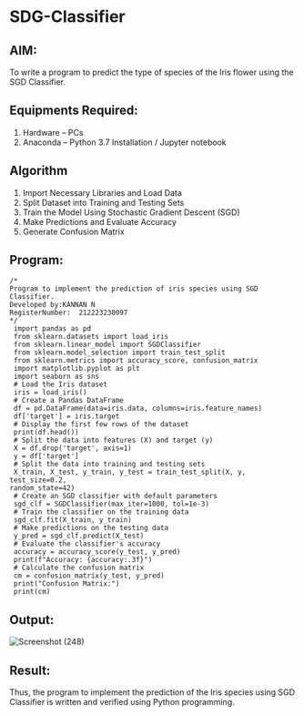 # SDG-Classifier
## AIM:
To write a program to predict the type of species of the Iris flower using the SGD Classifier.

## Equipments Required:
1. Hardware – PCs
2. Anaconda – Python 3.7 Installation / Jupyter notebook

## Algorithm
1. Import Necessary Libraries and Load Data
2. Split Dataset into Training and Testing Sets
3. Train the Model Using Stochastic Gradient Descent (SGD)
4. Make Predictions and Evaluate Accuracy
5. Generate Confusion Matrix

## Program:
```
/*
Program to implement the prediction of iris species using SGD Classifier.
Developed by:KANNAN N
RegisterNumber:  212223230097
*/
 import pandas as pd
 from sklearn.datasets import load_iris
 from sklearn.linear_model import SGDClassifier
 from sklearn.model_selection import train_test_split
 from sklearn.metrics import accuracy_score, confusion_matrix
 import matplotlib.pyplot as plt
 import seaborn as sns
 # Load the Iris dataset
 iris = load_iris()
 # Create a Pandas DataFrame
 df = pd.DataFrame(data=iris.data, columns=iris.feature_names)
 df['target'] = iris.target
 # Display the first few rows of the dataset
 print(df.head())
 # Split the data into features (X) and target (y)
 X = df.drop('target', axis=1)
 y = df['target']
 # Split the data into training and testing sets
 X_train, X_test, y_train, y_test = train_test_split(X, y, test_size=0.2, 
random_state=42)
 # Create an SGD classifier with default parameters
 sgd_clf = SGDClassifier(max_iter=1000, tol=1e-3)
 # Train the classifier on the training data
 sgd_clf.fit(X_train, y_train)
 # Make predictions on the testing data
 y_pred = sgd_clf.predict(X_test)
 # Evaluate the classifier's accuracy
 accuracy = accuracy_score(y_test, y_pred)
 print(f"Accuracy: {accuracy:.3f}")
 # Calculate the confusion matrix
 cm = confusion_matrix(y_test, y_pred)
 print("Confusion Matrix:")
 print(cm)
```

## Output:
![Screenshot (248)](https://github.com/user-attachments/assets/96b3d455-72f7-4b88-81d3-0082861b6599)


## Result:
Thus, the program to implement the prediction of the Iris species using SGD Classifier is written and verified using Python programming.
